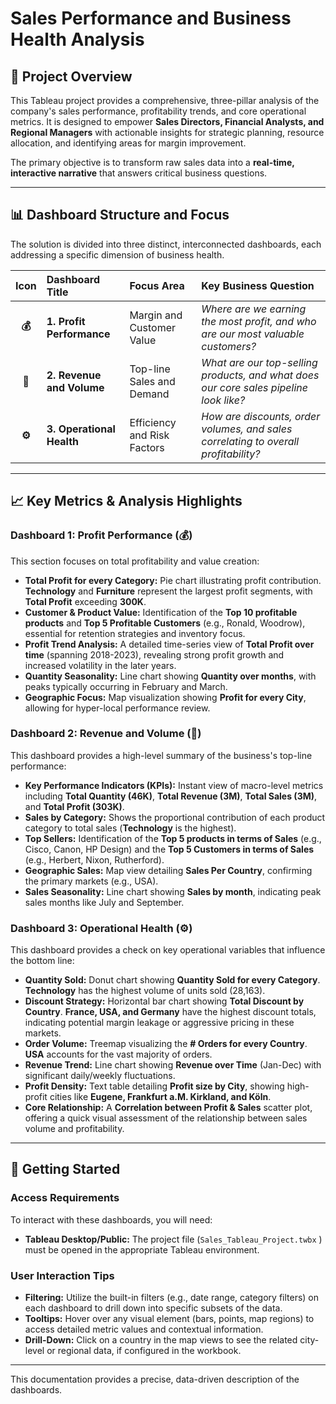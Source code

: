 # Sales Performance and Business Health Analysis

## 🎯 Project Overview
This Tableau project provides a comprehensive, three-pillar analysis of the company's sales performance, profitability trends, and core operational metrics. It is designed to empower **Sales Directors, Financial Analysts, and Regional Managers** with actionable insights for strategic planning, resource allocation, and identifying areas for margin improvement.

The primary objective is to transform raw sales data into a **real-time, interactive narrative** that answers critical business questions.

---

## 📊 Dashboard Structure and Focus

The solution is divided into three distinct, interconnected dashboards, each addressing a specific dimension of business health.

| Icon | Dashboard Title | Focus Area | Key Business Question |
| :---: | :--- | :--- | :--- |
| **💰** | **1. Profit Performance** | Margin and Customer Value | *Where are we earning the most profit, and who are our most valuable customers?* |
| **🚀** | **2. Revenue and Volume** | Top-line Sales and Demand | *What are our top-selling products, and what does our core sales pipeline look like?* |
| **⚙️** | **3. Operational Health** | Efficiency and Risk Factors | *How are discounts, order volumes, and sales correlating to overall profitability?* |

---

## 📈 Key Metrics & Analysis Highlights

### **Dashboard 1: Profit Performance (💰)**
This section focuses on total profitability and value creation:
* **Total Profit for every Category:** Pie chart illustrating profit contribution. **Technology** and **Furniture** represent the largest profit segments, with **Total Profit** exceeding **$\text{300K}$**.
* **Customer & Product Value:** Identification of the **Top 10 profitable products** and **Top 5 Profitable Customers** (e.g., Ronald, Woodrow), essential for retention strategies and inventory focus.
* **Profit Trend Analysis:** A detailed time-series view of **Total Profit over time** (spanning 2018-2023), revealing strong profit growth and increased volatility in the later years.
* **Quantity Seasonality:** Line chart showing **Quantity over months**, with peaks typically occurring in February and March.
* **Geographic Focus:** Map visualization showing **Profit for every City**, allowing for hyper-local performance review.


### **Dashboard 2: Revenue and Volume (🚀)**
This dashboard provides a high-level summary of the business's top-line performance:
* **Key Performance Indicators (KPIs):** Instant view of macro-level metrics including **Total Quantity ($\text{46K}$)**, **Total Revenue ($\text{3M}$)**, **Total Sales ($\text{3M}$)**, and **Total Profit ($\text{303K}$)**.
* **Sales by Category:** Shows the proportional contribution of each product category to total sales (**Technology** is the highest).
* **Top Sellers:** Identification of the **Top 5 products in terms of Sales** (e.g., Cisco, Canon, HP Design) and the **Top 5 Customers in terms of Sales** (e.g., Herbert, Nixon, Rutherford).
* **Geographic Sales:** Map view detailing **Sales Per Country**, confirming the primary markets (e.g., USA).
* **Sales Seasonality:** Line chart showing **Sales by month**, indicating peak sales months like July and September.


### **Dashboard 3: Operational Health (⚙️)**
This dashboard provides a check on key operational variables that influence the bottom line:
* **Quantity Sold:** Donut chart showing **Quantity Sold for every Category**. **Technology** has the highest volume of units sold ($\text{28,163}$).
* **Discount Strategy:** Horizontal bar chart showing **Total Discount by Country**. **France, USA, and Germany** have the highest discount totals, indicating potential margin leakage or aggressive pricing in these markets.
* **Order Volume:** Treemap visualizing the **\# Orders for every Country**. **USA** accounts for the vast majority of orders.
* **Revenue Trend:** Line chart showing **Revenue over Time** (Jan-Dec) with significant daily/weekly fluctuations.
* **Profit Density:** Text table detailing **Profit size by City**, showing high-profit cities like **Eugene, Frankfurt a.M. Kirkland, and Köln**.
* **Core Relationship:** A **Correlation between Profit & Sales** scatter plot, offering a quick visual assessment of the relationship between sales volume and profitability.

---

## 🧭 Getting Started

### Access Requirements
To interact with these dashboards, you will need:
* **Tableau Desktop/Public:** The project file (`Sales_Tableau_Project.twbx` ) must be opened in the appropriate Tableau environment.

### User Interaction Tips
* **Filtering:** Utilize the built-in filters (e.g., date range, category filters) on each dashboard to drill down into specific subsets of the data.
* **Tooltips:** Hover over any visual element (bars, points, map regions) to access detailed metric values and contextual information.
* **Drill-Down:** Click on a country in the map views to see the related city-level or regional data, if configured in the workbook.

---

This documentation provides a precise, data-driven description of the dashboards. 
